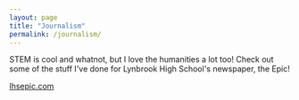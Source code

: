 ```yaml
---
layout: page
title: "Journalism"
permalink: /journalism/
---
```

STEM is cool and whatnot, but I love the humanities a lot too! Check out some of the stuff I've done for Lynbrook High School's newspaper, the Epic!
<p><a href="lhsepic.com">lhsepic.com</a></p>
